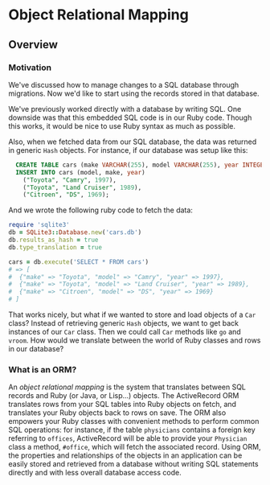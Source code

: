 # Object Relational Mapping

## Overview

### Motivation

We've discussed how to manage changes to a SQL database through
migrations. Now we'd like to start using the records stored in that
database.

We've previously worked directly with a database by writing SQL. One
downside was that this embedded SQL code is in our Ruby code. Though this
works, it would be nice to use Ruby syntax as much as possible.

Also, when we fetched data from our SQL database, the data was
returned in generic `Hash` objects. For instance, if our database was
setup like this:

```sql
  CREATE TABLE cars (make VARCHAR(255), model VARCHAR(255), year INTEGER);
  INSERT INTO cars (model, make, year)
    ("Toyota", "Camry", 1997),
    ("Toyota", "Land Cruiser", 1989),
    ("Citroen", "DS", 1969);
```

And we wrote the following ruby code to fetch the data:

```ruby
require 'sqlite3'
db = SQLite3::Database.new('cars.db')
db.results_as_hash = true
db.type_translation = true

cars = db.execute('SELECT * FROM cars')
# => [
#  {"make" => "Toyota", "model" => "Camry", "year" => 1997},
#  {"make" => "Toyota", "model" => "Land Cruiser", "year" => 1989},
#  {"make" => "Citroen", "model" => "DS", "year" => 1969}
# ]
```

That works nicely, but what if we wanted to store and load objects of
a `Car` class? Instead of retrieving generic `Hash` objects, we want
to get back instances of our `Car` class. Then we could call `Car`
methods like `go` and `vroom`. How would we translate between the
world of Ruby classes and rows in our database?

### What is an ORM?

An *object relational mapping* is the system that translates between
SQL records and Ruby (or Java, or Lisp...) objects. The ActiveRecord
ORM translates rows from your SQL tables into Ruby objects on fetch,
and translates your Ruby objects back to rows on save. The ORM also
empowers your Ruby classes with convenient methods to perform common
SQL operations: for instance, if the table `physicians` contains a
foreign key referring to `offices`, ActiveRecord will be able to
provide your `Physician` class a method, `#office`, which will fetch
the associated record. Using ORM, the properties and relationships of
the objects in an application can be easily stored and retrieved from
a database without writing SQL statements directly and with less
overall database access code.
